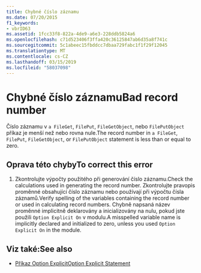 ```yaml
---
title: Chybné číslo záznamu
ms.date: 07/20/2015
f1_keywords:
- vbrID63
ms.assetid: 1fcc33f8-822a-4de9-a6e3-228ddb5824a6
ms.openlocfilehash: c71d523406f3ffa420c36125847ab6d35a8f741c
ms.sourcegitcommit: 5c1abeec15fbddcc7dbaa729fabc1f1f29f12045
ms.translationtype: MT
ms.contentlocale: cs-CZ
ms.lasthandoff: 03/15/2019
ms.locfileid: "58037098"
---
```

# <a name="bad-record-number"></a><span data-ttu-id="fa324-102">Chybné číslo záznamu</span><span class="sxs-lookup"><span data-stu-id="fa324-102">Bad record number</span></span>
<span data-ttu-id="fa324-103">Číslo záznamu v `a FileGet`, `FilePut`, `FileGetObject`, nebo `FilePutObject` příkaz je menší než nebo rovna nule.</span><span class="sxs-lookup"><span data-stu-id="fa324-103">The record number in `a FileGet`, `FilePut`, `FileGetObject`, or `FilePutObject` statement is less than or equal to zero.</span></span>  
  
## <a name="to-correct-this-error"></a><span data-ttu-id="fa324-104">Oprava této chyby</span><span class="sxs-lookup"><span data-stu-id="fa324-104">To correct this error</span></span>  
  
1.  <span data-ttu-id="fa324-105">Zkontrolujte výpočty použitého při generování číslo záznamu.</span><span class="sxs-lookup"><span data-stu-id="fa324-105">Check the calculations used in generating the record number.</span></span> <span data-ttu-id="fa324-106">Zkontrolujte pravopis proměnné obsahující číslo záznamu nebo používají při výpočtu čísla záznamů.</span><span class="sxs-lookup"><span data-stu-id="fa324-106">Verify spelling of the variables containing the record number or used in calculating record numbers.</span></span> <span data-ttu-id="fa324-107">Chybně napsaná název proměnné implicitně deklarovány a inicializovány na nulu, pokud jste použili `Option Explicit On` v modulu.</span><span class="sxs-lookup"><span data-stu-id="fa324-107">A misspelled variable name is implicitly declared and initialized to zero, unless you used `Option Explicit On` in the module.</span></span>  
  
## <a name="see-also"></a><span data-ttu-id="fa324-108">Viz také:</span><span class="sxs-lookup"><span data-stu-id="fa324-108">See also</span></span>

- [<span data-ttu-id="fa324-109">Příkaz Option Explicit</span><span class="sxs-lookup"><span data-stu-id="fa324-109">Option Explicit Statement</span></span>](../../visual-basic/language-reference/statements/option-explicit-statement.md)
